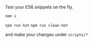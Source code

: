 Test your ES6 snippets on the fly.

`npm i`

`npm run hot`
`npm run clean-hot`

and make your changes under `scripts/*`